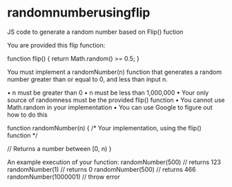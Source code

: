 # randomnumberusingflip
JS code to generate a random number based on Flip() fuction

You are provided this flip function:

function flip() {
 return Math.random() >= 0.5;
}

You must implement a randomNumber(n) function that generates a random number greater than or equal to 0, and less than input n.

•	n must be greater than 0
•	n must be less than 1,000,000
•	Your only source of randomness must be the provided flip() function
•	You cannot use Math.random in your implementation
•	You can use Google to figure out how to do this

function randomNumber(n) {
 /*
   Your implementation, using the flip() function
 */
 
 // Returns a number between [0, n)
}

An example execution of your function:
randomNumber(500) // returns 123
randomNumber(1) // returns 0
randomNumber(500) // returns 466
randomNumber(1000001) // throw error
